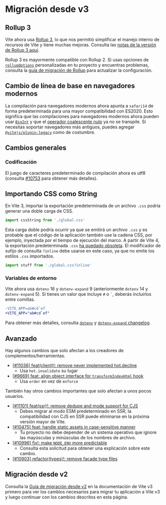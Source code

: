 # Migración desde v3

## Rollup 3

Vite ahora usa [Rollup 3](https://github.com/vitejs/vite/issues/9870), lo que nos permitió simplificar el manejo interno de recursos de Vite y tiene muchas mejoras. Consulta las [notas de la versión de Rollup 3 aquí](https://github.com/rollup/rollup/releases).

Rollup 3 es mayormente compatible con Rollup 2. Si usas opciones de [`rollupOptions`](../config/build-options.md#rollup-options) personalizadas en tu proyecto y encuentras problemas, consulta la [guía de migración de Rollup](https://rollupjs.org/guide/en/#migration) para actualizar la configuración.

## Cambio de línea de base en navegadores modernos

La compilación para navegadores modernos ahora apunta a `safari14` de forma predeterminada para una mayor compatibilidad con ES2020. Esto significa que las compilaciones para navegadores modernos ahora pueden usar [`BigInt`](https://developer.mozilla.org/en-US/docs/Web/JavaScript/Reference/Global_Objects/BigInt) y que el [operador coalescente nulo](https://developer.mozilla.org/en-US/docs/Web/JavaScript/Reference/Operators/Nullish_coalescing) ya no se transpile. Si necesitas soportar navegadores más antiguos, puedes agregar [`@vitejs/plugin-legacy`](https://github.com/vitejs/vite/tree/main/packages/plugin-legacy) como de costumbre.

## Cambios generales

### Codificación

El juego de caracteres predeterminado de compilación ahora es utf8 (consulta [#10753](https://github.com/vitejs/vite/issues/10753) para obtener más detalles).

## Importando CSS como String

En Vite 3, importar la exportación predeterminada de un archivo `.css` podría generar una doble carga de CSS.

```ts
import cssString from './global.css'
```

Esta carga doble podría ocurrir ya que se emitirá un archivo `.css` y es probable que el código de la aplicación también use la cadena CSS, por ejemplo, inyectada por el tiempo de ejecución del marco. A partir de Vite 4, la exportación predeterminada `.css` [ha quedado obsoleta](https://github.com/vitejs/vite/issues/11094). El modificador de sufijo de consulta `?inline` debe usarse en este caso, ya que no emite los estilos `.css` importados.

```ts
import stuff from './global.css?inline'
```

### Variables de entorno

Vite ahora usa `dotenv` 16 y `dotenv-expand` 9 (anteriormente `dotenv` 14 y `dotenv-expand` 5). Si tienes un valor que incluye `#` o `` ` ``, deberás incluirlos entre comillas.

```diff
-VITE_APP=ab#cd`ef
+VITE_APP="ab#cd`ef"
```

Para obtener más detalles, consulta [`dotenv`](https://github.com/motdotla/dotenv/blob/master/CHANGELOG.md) y [`dotenv-expand` changelog](https://github.com/motdotla/dotenv-expand/blob/master/CHANGELOG.md).

## Avanzado

Hay algunos cambios que solo afectan a los creadores de complementos/herramientas.

- [[#11036] feat(client)!: remove never implemented hot.decline](https://github.com/vitejs/vite/issues/11036)
  - Usa `hot.invalidate` su lugar
- [[#9669] feat: align object interface for `transformIndexHtml` hook](https://github.com/vitejs/vite/issues/9669)
  - Usa `order` en vez de `enforce`

También hay otros cambios importantes que solo afectan a unos pocos usuarios.

- [[#11101] feat(ssr)!: remove dedupe and mode support for CJS](https://github.com/vitejs/vite/pull/11101)
  - Debes migrar al modo ESM predeterminado en SSR, la compatibilidad con CJS en SSR puede eliminarse en la próxima versión mayor de Vite.
- [[#10475] feat: handle static assets in case-sensitive manner](https://github.com/vitejs/vite/pull/10475)
  - Tu proyecto no debe depender de un sistema operativo que ignore las mayúsculas y minúsculas de los nombres de archivo.
- [[#10996] fix!: make `NODE_ENV` more predictable](https://github.com/vitejs/vite/pull/10996)
  - Consulta esta solicitud para obtener una explicación sobre este cambio.
- [[#10903] refactor(types)!: remove facade type files](https://github.com/vitejs/vite/pull/10903)

## Migración desde v2

Consulta la [Guía de migración desde v2](./migration-v2) en la documentación de Vite v3 primero para ver los cambios necesarios para migrar tu aplicación a Vite v3 y luego continuar con los cambios descritos en esta página.
